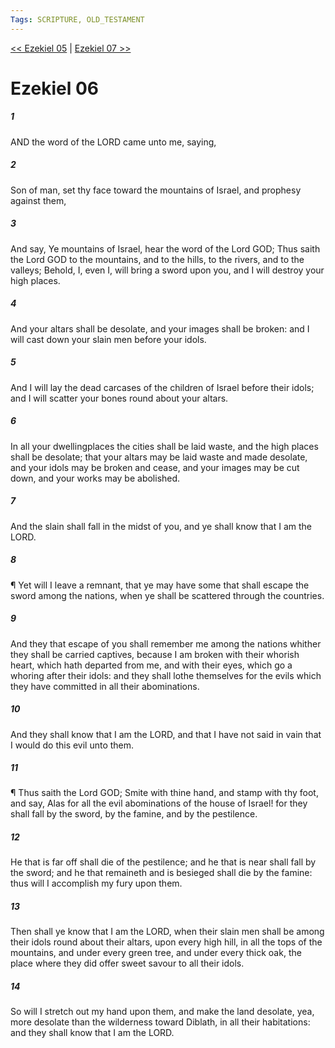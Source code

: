 ```yaml
---
Tags: SCRIPTURE, OLD_TESTAMENT
---
```


[<< Ezekiel 05](OLD_TESTAMENT/26_Ezekiel/Ezekiel_05.md) | [Ezekiel 07 >>](OLD_TESTAMENT/26_Ezekiel/Ezekiel_07.md)

# Ezekiel 06

##### 1
 AND the word of the LORD came unto me, saying,
##### 2
 Son of man, set thy face toward the mountains of Israel, and prophesy against them,
##### 3
 And say, Ye mountains of Israel, hear the word of the Lord GOD; Thus saith the Lord GOD to the mountains, and to the hills, to the rivers, and to the valleys; Behold, I, even I, will bring a sword upon you, and I will destroy your high places.
##### 4
 And your altars shall be desolate, and your images shall be broken: and I will cast down your slain men before your idols.
##### 5
 And I will lay the dead carcases of the children of Israel before their idols; and I will scatter your bones round about your altars.
##### 6
 In all your dwellingplaces the cities shall be laid waste, and the high places shall be desolate; that your altars may be laid waste and made desolate, and your idols may be broken and cease, and your images may be cut down, and your works may be abolished.
##### 7
 And the slain shall fall in the midst of you, and ye shall know that I am the LORD.
##### 8
 ¶ Yet will I leave a remnant, that ye may have some that shall escape the sword among the nations, when ye shall be scattered through the countries.
##### 9
 And they that escape of you shall remember me among the nations whither they shall be carried captives, because I am broken with their whorish heart, which hath departed from me, and with their eyes, which go a whoring after their idols: and they shall lothe themselves for the evils which they have committed in all their abominations.
##### 10
 And they shall know that I am the LORD, and that I have not said in vain that I would do this evil unto them.
##### 11
 ¶ Thus saith the Lord GOD; Smite with thine hand, and stamp with thy foot, and say, Alas for all the evil abominations of the house of Israel!  for they shall fall by the sword, by the famine, and by the pestilence.
##### 12
 He that is far off shall die of the pestilence; and he that is near shall fall by the sword; and he that remaineth and is besieged shall die by the famine: thus will I accomplish my fury upon them.
##### 13
 Then shall ye know that I am the LORD, when their slain men shall be among their idols round about their altars, upon every high hill, in all the tops of the mountains, and under every green tree, and under every thick oak, the place where they did offer sweet savour to all their idols.
##### 14
 So will I stretch out my hand upon them, and make the land desolate, yea, more desolate than the wilderness toward Diblath, in all their habitations: and they shall know that I am the LORD.
